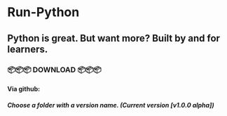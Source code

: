 # Run-Python
## Python is great. But want more? Built by and for learners.


### 📦📦📦 DOWNLOAD 📦📦📦
#### Via github:
#####  Choose a folder with a version name. (Current version [v1.0.0 alpha])
